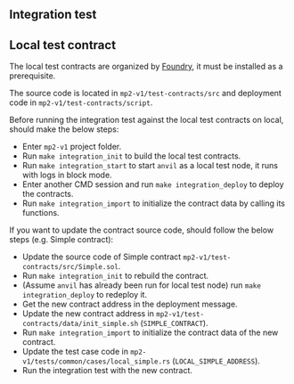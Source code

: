 ## Integration test

## Local test contract

The local test contracts are organized by [Foundry](https://github.com/foundry-rs/foundry),
it must be installed as a prerequisite.

The source code is located in `mp2-v1/test-contracts/src` and deployment code in `mp2-v1/test-contracts/script`.

Before running the integration test against the local test contracts on local, should make the below steps:

- Enter `mp2-v1` project folder.
- Run `make integration_init` to build the local test contracts.
- Run `make integration_start` to start `anvil` as a local test node, it runs with logs in block mode.
- Enter another CMD session and run `make integration_deploy` to deploy the contracts.
- Run `make integration_import` to initialize the contract data by calling its functions.

If you want to update the contract source code, should follow the below steps (e.g. Simple contract):

- Update the source code of Simple contract `mp2-v1/test-contracts/src/Simple.sol`.
- Run `make integration_init` to rebuild the contract.
- (Assume `anvil` has already been run for local test node) run `make integration_deploy` to redeploy it.
- Get the new contract address in the deployment message.
- Update the new contract address in `mp2-v1/test-contracts/data/init_simple.sh` (`SIMPLE_CONTRACT`).
- Run `make integration_import` to initialize the contract data of the new contract.
- Update the test case code in `mp2-v1/tests/common/cases/local_simple.rs` (`LOCAL_SIMPLE_ADDRESS`).
- Run the integration test with the new contract.
